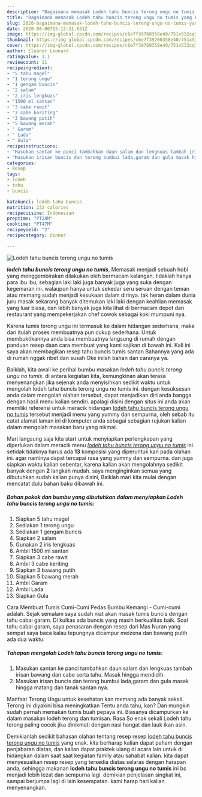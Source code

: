 ```yaml
---
description: "Bagaimana memasak Lodeh tahu buncis terong ungu no tumis yang Enak Banget"
title: "Bagaimana memasak Lodeh tahu buncis terong ungu no tumis yang Enak Banget"
slug: 2028-bagaimana-memasak-lodeh-tahu-buncis-terong-ungu-no-tumis-yang-enak-banget
date: 2020-08-06T15:13:31.651Z
image: https://img-global.cpcdn.com/recipes/c6e7f39760358e40/751x532cq70/lodeh-tahu-buncis-terong-ungu-no-tumis-foto-resep-utama.jpg
thumbnail: https://img-global.cpcdn.com/recipes/c6e7f39760358e40/751x532cq70/lodeh-tahu-buncis-terong-ungu-no-tumis-foto-resep-utama.jpg
cover: https://img-global.cpcdn.com/recipes/c6e7f39760358e40/751x532cq70/lodeh-tahu-buncis-terong-ungu-no-tumis-foto-resep-utama.jpg
author: Eleanor Leonard
ratingvalue: 3.1
reviewcount: 11
recipeingredient:
- "5 tahu magel"
- "1 terong ungu"
- "1 gengam buncis"
- "2 salam"
- "2 iris lengkuas"
- "1500 ml santan"
- "3 cabe rawit"
- "3 cabe keriting"
- "3 bawang putih"
- "5 bawang merah"
- " Garam"
- " Lada"
- " Gula"
recipeinstructions:
- "Masukan santan ke panci tambahkan daun salam dan lengkuas tambah irisan bawang dan cabe serta tahu. Masak hingga mendidih."
- "Masukan irisan buncis dan terong bumbui lada,garam dan gula masak hingga matang dan tanak santan nya."
categories:
- Resep
tags:
- lodeh
- tahu
- buncis

katakunci: lodeh tahu buncis 
nutrition: 232 calories
recipecuisine: Indonesian
preptime: "PT28M"
cooktime: "PT47M"
recipeyield: "2"
recipecategory: Dinner

---
```



![Lodeh tahu buncis terong ungu no tumis](https://img-global.cpcdn.com/recipes/c6e7f39760358e40/751x532cq70/lodeh-tahu-buncis-terong-ungu-no-tumis-foto-resep-utama.jpg)

<b><i>lodeh tahu buncis terong ungu no tumis</i></b>, Memasak menjadi sebuah hobi yang menggembirakan dilakukan oleh bermacam kalangan. tidaklah hanya para ibu ibu, sebagian laki laki juga banyak juga yang suka dengan kegemaran ini. walaupun hanya untuk sekedar seru seruan dengan teman atau memang sudah menjadi kesukaan dalam dirinya. tak heran dalam dunia juru masak sekarang banyak ditemukan laki laki dengan keahlian memasak yang luar biasa, dan lebih banyak juga kita lihat di bermacam depot dan restaurant yang mempekerjakan chef cowok sebagai koki mumpuni nya.

Karena tumis terong ungu ini termasuk ke dalam hidangan sederhana, maka dari itulah proses membuatnya pun cukup sederhana. Untuk membuktikannya anda bisa membuatnya langsung di rumah dengan panduan resep daan cara membuat yang kami sajikan di bawah ini. Kali ini saya akan membagikan resep tahu buncis tumis santan Bahannya yang ada di rumah nggak ribet dan susah Oke inilah bahan dan caranya ya.

Baiklah, kita awali ke perihal bumbu masakan <i>lodeh tahu buncis terong ungu no tumis</i>. di antara kegiatan kita, kemungkinan akan terasa menyenangkan jika sejenak anda menyisihkan sedikit waktu untuk mengolah lodeh tahu buncis terong ungu no tumis ini. dengan kesuksesan anda dalam mengolah olahan tersebut, dapat menjadikan diri anda bangga dengan hasil menu kalian sendiri. apalagi disini dengan situs ini anda akan memiliki referensi untuk meracik hidangan <u>lodeh tahu buncis terong ungu no tumis</u> tersebut menjadi menu yang yummy dan sempurna, oleh sebab itu catat alamat laman ini di komputer anda sebagai sebagian rujukan kalian dalam mengolah masakan baru yang nikmat.


Mari langsung saja kita start untuk menyiapkan perlengkapan yang diperlukan dalam meracik menu <u><i>lodeh tahu buncis terong ungu no tumis</i></u> ini. setidak tidaknya harus ada <b>13</b> komposisi yang diperuntuk kan pada olahan ini. agar nantinya dapat tercapai rasa yang yummy dan sempurna. dan juga siapkan waktu kalian sebentar, karena kalian akan mengolahnya sedikit banyak dengan <b>2</b> langkah mudah. saya menginginkan semua yang dibutuhkan sudah kalian punya disini, Baiklah mari kita mulai dengan mencatat dulu bahan baku dibawah ini.

<!--inarticleads1-->

##### Bahan pokok dan bumbu yang dibutuhkan dalam menyiapkan Lodeh tahu buncis terong ungu no tumis:

1. Siapkan 5 tahu magel
1. Sediakan 1 terong ungu
1. Sediakan 1 gengam buncis
1. Siapkan 2 salam
1. Gunakan 2 iris lengkuas
1. Ambil 1500 ml santan
1. Siapkan 3 cabe rawit
1. Ambil 3 cabe keriting
1. Siapkan 3 bawang putih
1. Siapkan 5 bawang merah
1. Ambil  Garam
1. Ambil  Lada
1. Siapkan  Gula


Cara Membuat Tumis Cumi-Cumi Pedas Bumbu Kemangi - Cumi-cumi adalah. Sejak semalam saya sudah niat akan masak tumis buncis dengan tahu cabai garam. Di kulkas ada buncis yang masih berkualitas baik. Soal tahu cabai garam, saya penasaran dengan resep dari Mas Nuran yang sempat saya baca kalau tepungnya dicampur meizena dan bawang putih ada dua waktu. 

<!--inarticleads2-->

##### Tahapan mengolah Lodeh tahu buncis terong ungu no tumis:

1. Masukan santan ke panci tambahkan daun salam dan lengkuas tambah irisan bawang dan cabe serta tahu. Masak hingga mendidih.
1. Masukan irisan buncis dan terong bumbui lada,garam dan gula masak hingga matang dan tanak santan nya.


Manfaat Terong Ungu untuk kesehatan kan memang ada banyak sekali. Terong ini diyakini bisa meningkatkan Tentu anda tahu, kan? Dan mungkin sudah pernah memakan tumis buah pepaya ini. Biasanya dicampurkan ke dalam masakan lodeh terong dan tumisan. Rasa So enak sekali Lodeh tahu terong paling cocok jika dinikmati dengan nasi hangat dan lauk ikan asin. 

Demikianlah sedikit bahasan olahan tentang resep resep <u>lodeh tahu buncis terong ungu no tumis</u> yang enak. kita berharap kalian dapat paham dengan penjabaran diatas, dan kalian dapat praktek ulang di acara lain untuk di hidangkan dalam saat saat kegiatan family atau sahabat kalian. kita dapat menyesuaikan resep resep yang tersedia diatas selaras dengan harapan anda, sehingga makanan <b>lodeh tahu buncis terong ungu no tumis</b> ini bs menjadi lebih lezat dan sempurna lagi. demikian penjelasan singkat ini, sampai berjumpa lagi di lain kesempatan. kami harap hari kalian menyenangkan.
